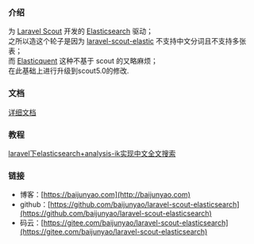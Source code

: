 ### 介绍
为 [Laravel Scout](https://laravel-china.org/docs/laravel/5.5/scout/1346) 开发的 [Elasticsearch](https://baijunyao.com/article/155) 驱动；  
之所以造这个轮子是因为 [laravel-scout-elastic](https://github.com/ErickTamayo/laravel-scout-elastic) 不支持中文分词且不支持多张表；  
而 [Elasticquent](https://github.com/elasticquent/Elasticquent) 这种不基于 scout 的又略麻烦；  
在此基础上进行升级到scout5.0的修改.
### 文档
[详细文档](https://baijunyao.com/docs/laravel-scout-elasticsearch)

### 教程
[laravel下elasticsearch+analysis-ik实现中文全文搜索](https://baijunyao.com/article/156)

### 链接
- 博客：[https://baijunyao.com](http://baijunyao.com)   
- github：[https://github.com/baijunyao/laravel-scout-elasticsearch](https://github.com/baijunyao/laravel-scout-elasticsearch)   
- 码云：[https://gitee.com/baijunyao/laravel-scout-elasticsearch](https://gitee.com/baijunyao/laravel-scout-elasticsearch)

